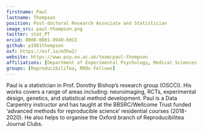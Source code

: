 ```yaml
---
firstname: Paul
lastname: Thompson
position: Post-doctoral Research Associate and Statistician
image_src: paul-thompson.png
twitter: stat_PT
orcid: 0000-0001-9940-6913
github: p1981thompson
osf: https://osf.io/m3hw2/
website: https://www.psy.ox.ac.uk/team/paul-thompson
affiliations: [Department of Experimental Psychology, Medical Sciences Division]
groups: [ReproducibiliTea, RROx Fellows]
---
```


Paul is a statistician in Prof. Dorothy Bishop’s research group (OSCCI).  His works covers a range of areas including: neuroimaging, RCTs, experimental design, genetics, and statistical method development. Paul is a Data Carpentry instructor and has taught at the BBSRC/Wellcome Trust funded ‘advanced methods for reproducible science’ residential courses (2018-2020). He also helps to organise the Oxford branch of Reproducibilitea Journal Clubs.
